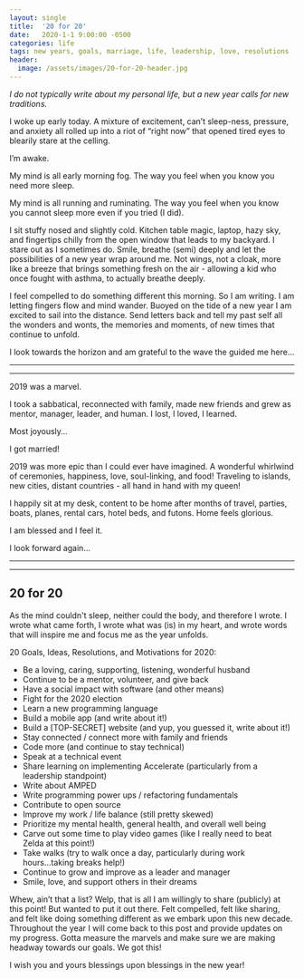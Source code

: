```yaml
---
layout: single
title:  '20 for 20'
date:   2020-1-1 9:00:00 -0500
categories: life
tags: new years, goals, marriage, life, leadership, love, resolutions
header:
  image: /assets/images/20-for-20-header.jpg
---
```

_I do not typically write about my personal life, but a new year calls for new traditions._

I woke up early today. A mixture of excitement, can’t sleep-ness, pressure, and anxiety all rolled up into a riot of “right now” that opened tired eyes to blearily stare at the celling.

I’m awake.

My mind is all early morning fog. The way you feel when you know you need more sleep.

My mind is all running and ruminating. The way you feel when you know you cannot sleep more even if you tried (I did).

I sit stuffy nosed and slightly cold. Kitchen table magic, laptop, hazy sky, and fingertips chilly from the open window that leads to my backyard. I stare out as I sometimes do. Smile, breathe (semi) deeply and let the possibilities of a new year wrap around me. Not wings, not a cloak, more like a breeze that brings something fresh on the air - allowing a kid who once fought with asthma, to actually breathe deeply.

I feel compelled to do something different this morning. So I am writing. I am letting fingers flow and mind wander.  Buoyed on the tide of a new year I am excited to sail into the distance. Send letters back and tell my past self all the wonders and wonts, the memories and moments, of new times that continue to unfold.

I look towards the horizon and am grateful to the wave the guided me here...

---
---

2019 was a marvel.

I took a sabbatical, reconnected with family, made new friends and grew as mentor, manager, leader, and human. I lost, I loved, I learned.

Most joyously…

I got married!

2019 was more epic than I could ever have imagined. A wonderful whirlwind of ceremonies, happiness, love, soul-linking, and food! Traveling to islands, new cities, distant countries - all hand in hand with my queen!

I happily sit at my desk, content to be home after months of travel, parties, boats, planes, rental cars, hotel beds, and futons. Home feels glorious.

I am blessed and I feel it.

I look forward again...

---
---

## 20 for 20
As the mind couldn't sleep, neither could the body, and therefore I wrote. I wrote what came forth, I wrote what was (is) in my heart, and wrote words that will inspire me and focus me as the year unfolds.

20 Goals, Ideas, Resolutions, and Motivations for 2020:
- Be a loving, caring, supporting, listening, wonderful husband
- Continue to be a mentor, volunteer, and give back
- Have a social impact with software (and other means)
- Fight for the 2020 election  
- Learn a new programming language
- Build a mobile app (and write about it!)
- Build a [TOP-SECRET] website (and yup, you guessed it, write about it!)
- Stay connected / connect more with family and friends
- Code more (and continue to stay technical)
- Speak at a technical event
- Share learning on implementing Accelerate (particularly from a leadership standpoint)
- Write about AMPED
- Write programming power ups / refactoring fundamentals
- Contribute to open source
- Improve my work / life balance (still pretty skewed)
- Prioritize my mental health, general health, and overall well being
- Carve out some time to play video games (like I really need to beat Zelda at this point!)
- Take walks (try to walk once a day, particularly during work hours...taking breaks help!)
- Continue to grow and improve as a leader and manager
- Smile, love, and support others in their dreams

Whew, ain’t that a list? Welp, that is all I am willingly to share (publicly) at this point!  But wanted to put it out there. Felt compelled, felt like sharing, and felt like doing something different as we embark upon this new decade. Throughout the year I will come back to this post and provide updates on my progress. Gotta measure the marvels and make sure we are making headway towards our goals. We got this!


I wish you and yours blessings upon blessings in the new year!
